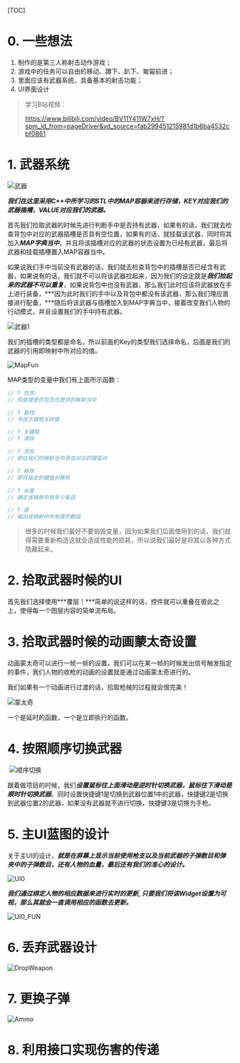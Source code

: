 [TOC]

# 0. 一些想法

1. 制作的是第三人称射击动作游戏；
2. 游戏中的任务可以自由的移动、蹲下、趴下、匍匐前进；
3. 里面应该有武器系统，具备基本的射击功能；
4. UI界面设计

> 学习B站视频：
>
> https://www.bilibili.com/video/BV11Y411W7xH/?spm_id_from=pageDriver&vd_source=fab299451215981d1b6ba4532cbf0861

# 1. 武器系统

![武器](.\pictures\武器.png)

***我们在这里采用C++中所学习的STL中的MAP容器来进行存储，KEY对应我们的武器插槽，VALUE对应我们的武器。***

首先我们捡取武器的时候先进行判断手中是否持有武器，如果有的话，我们就去检查背包中对应的武器插槽是否具有空位置，如果有的话，就挂载该武器，同时将其加入***MAP字典当中***，并且将该插槽对应的武器的状态设置为已经有武器，最后将武器和挂载插槽置入MAP容器当中。

如果说我们手中当前没有武器的话，我们就去检查背包中的插槽是否已经含有武器，如果说有的话，我们就不可以将该武器捡起来，因为我们的设定就是***我们捡起来的武器不可以重复***，如果说背包中也没有武器，那么我们此时应该将武器放在手上进行装备，***因为此时我们的手中以及背包中都没有该武器，那么我们理应直接进行配备，***随后将该武器与插槽加入到MAP字典当中，接着改变我们人物的行动模式，并且设置我们的手中持有武器。

![武器1](.\pictures\武器1.png)

我们的插槽的类型都是命名，所以前面的Key的类型我们选择命名，后面是我们的武器的引用即映射中所对应的值。

![MapFun](.\pictures\MapFun.png)

MAP类型的变量中我们有上面所示函数：

```c++
// f 包含:
// 检查键是否包含在提供的映射当中

// f 查找:
// 寻找于键相关的值

// f 关键帧
// f 清除

// f 添加
// 即往我们的映射当中添加对应的键值对

// f 移除
// 即将指定的键值对移除

// f 长度
// 确定该映射中有多少条目

// f 值
// 输出该映射中所有值的数组
```

> 很多的时候我们最好不要销毁变量，因为如果我们后面使用到的话，我们就得需要重新构造这就会造成性能的损耗，所以说我们最好是将其以各种方式隐藏起来。

# 2. 拾取武器时候的UI

首先我们选择使用***覆层！***简单的说这样的话，控件就可以重叠在彼此之上，使得每一个图层内容的简单流布局。

# 3. 拾取武器时候的动画蒙太奇设置

动画蒙太奇可以进行一帧一帧的设置，我们可以在某一帧的时候发出信号触发指定的事件，我们人物的收枪的动画的设置就是通过动画蒙太奇进行的。

我们如果有一个动画进行过渡的话，拾取枪械的过程就会很完美！

![蒙太奇](.\pictures\蒙太奇.png)

一个是延时的函数，一个是立即执行的函数。

# 4. 按照顺序切换武器

​	![顺序切换](.\pictures\顺序切换.png)

跟着做项目的时候，我们***设置鼠标往上面滑动是逆时针切换武器，鼠标往下滑动是顺时针切换武器***。同时设置快捷键1是切换到武器位置1中的武器，快捷键2是切换到武器位置2的武器，如果没有武器就不进行切换，快捷键3是切换为手枪。

# 5. 主UI蓝图的设计

关于主UI的设计，***就是在屏幕上显示当前使用枪支以及当前武器的子弹数目和弹夹中的子弹数目，还有人物的血量，最后还有我们的准心的设计。***

![UI0](.\pictures\UI0.png)

***我们通过绑定人物的相应数据来进行实时的更新, 只要我们将该Widget设置为可视，那么其就会一直调用相应的函数去更新。***

![UI0_FUN](.\pictures\UI0_FUN.png)

# 6. 丢弃武器设计

![DropWeapon](.\pictures\DropWeapon.png)   

# 7. 更换子弹

![Ammo](.\pictures\Ammo.png)

# 8. 利用接口实现伤害的传递

